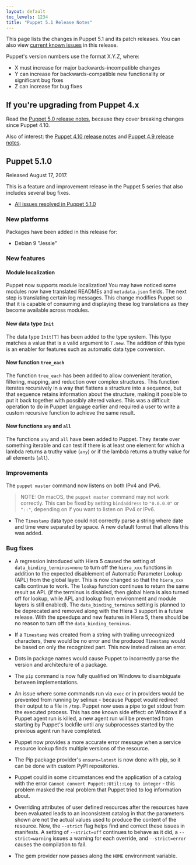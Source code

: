 ```yaml
---
layout: default
toc_levels: 1234
title: "Puppet 5.1 Release Notes"
---
```


This page lists the changes in Puppet 5.1 and its patch releases. You can also view [current known issues](known_issues.html) in this release.

Puppet's version numbers use the format X.Y.Z, where:

* X must increase for major backwards-incompatible changes
* Y can increase for backwards-compatible new functionality or significant bug fixes
* Z can increase for bug fixes

## If you're upgrading from Puppet 4.x

Read the [Puppet 5.0 release notes](/puppet/5.0/release_notes.html), because they cover breaking changes since Puppet 4.10.

Also of interest: the [Puppet 4.10 release notes](/puppet/4.10/release_notes.html) and [Puppet 4.9 release notes](/puppet/4.9/release_notes.html).

## Puppet 5.1.0

Released August 17, 2017.

This is a feature and improvement release in the Puppet 5 series that also includes several bug fixes.

* [All issues resolved in Puppet 5.1.0](https://tickets.puppetlabs.com/issues/?jql=fixVersion%20%3D%20%27PUP%205.1.0%27)

### New platforms

Packages have been added in this release for:

* Debian 9 "Jessie"

### New features

#### Module localization

Puppet now supports module localization! You may have noticed some modules now have translated READMEs and `metadata.json` fields. The next step is translating certain log messages. This change modifies Puppet so that it is capable of consuming and displaying these log translations as they become available across modules.

#### New data type `Init`

The data type `Init[T]` has been added to the type system. This type matches a value that is a valid argument to `T.new`. The addition of this type is an enabler for features such as automatic data type conversion.

#### New function `tree_each`

The function `tree_each` has been added to allow convenient iteration, filtering, mapping, and reduction over complex structures. This function iterates recursively in a way that flattens a structure into a sequence, but that sequence retains information about the structure, making it possible to put it back together with possibly altered values. This was a difficult operation to do in Puppet language earlier and required a user to write a custom recursive function to achieve the same result.

#### New functions `any` and `all`

The functions `any` and `all` have been added to Puppet. They iterate over something iterable and can test if there is at least one element for which a lambda returns a truthy value (`any`) or if the lambda returns a truthy value for all elements (`all`).	

### Improvements

The `puppet master` command now listens on both IPv4 and IPv6. 

>NOTE: On macOS, the `puppet master` command may not work correctly. This can be fixed by setting `bindaddress` to `"0.0.0.0"` or `"::"`, depending on if you want to listen on IPv4 or IPv6.

* The `Timestamp` data type could not correctly parse a string where date and time were separated by space. A new default format that allows this was added.

### Bug fixes

* A regression introduced with Hiera 5 caused the setting of `data_binding_terminus=none` to turn off the `hiera_xxx` functions in addition to the expected disablement of Automatic Parameter Lookup (APL) from the global layer. This is now changed so that the `hiera_xxx` calls continue to work. The `lookup` function continues to return the same result as APL (if the terminus is disabled, then global hiera is also turned off for lookup, while APL and lookup from environment and module layers is still enabled). The `data_binding_terminus` setting is planned to be deprecated and removed along with the Hiera 3 support in a future release. With the speedups and new features in Hiera 5, there should be no reason to turn off the `data_binding_terminus`.

* If a `Timestamp` was created from a string with trailing unrecognized characters, there would be no error and the produced `Timestamp` would be based on only the recognized part. This now instead raises an error.

* Dots in package names would cause Puppet to incorrectly parse the version and architecture of a package.

* The `pip` command is now fully qualified on Windows to disambiguate between implementations.

* An issue where some commands run via `exec` or in providers would be prevented from running by selinux - because Puppet would redirect their output to a file in `/tmp`. Puppet now uses a pipe to get stdout from the executed process. This has one known side effect: on Windows if a Puppet agent run is killed, a new agent run will be prevented from starting by Puppet's lockfile until any subprocesses started by the previous agent run have completed.

* Puppet now provides a more accurate error message when a service resource lookup finds multiple versions of the resource.

* The Pip package provider's `ensure=latest` is now done with pip, so it can be done with custom PyPI repositories.

* Puppet could in some circumstances end the application of a catalog with the error `Cannot convert Puppet::Util::Log to integer` - this problem masked the real problem that Puppet tried to log information about.

* Overriding attributes of user defined resources after the resources have been evaluated leads to an inconsistent catalog in that the parameters shown are not the actual values used to produce the content of the resource. Now, the `--strict` flag helps find and correct these issues in manifests. A setting of `--strict=off` continues to behave as it did, a `--strict=warning` issues a warning for each override, and `--strict=error` causes the compilation to fail.

* The gem provider now passes along the `HOME` environment variable.
